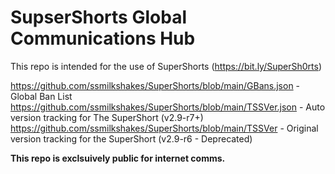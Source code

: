 # SupserShorts Global Communications Hub
This repo is intended for the use of SuperShorts (https://bit.ly/SuperSh0rts)

https://github.com/ssmilkshakes/SuperShorts/blob/main/GBans.json - Global Ban List
https://github.com/ssmilkshakes/SuperShorts/blob/main/TSSVer.json - Auto version tracking for The SuperShort (v2.9-r7+)
https://github.com/ssmilkshakes/SuperShorts/blob/main/TSSVer - Original version tracking for the SuperShort (v2.9-r6 - Deprecated)

**This repo is exclsuively public for internet comms.**
